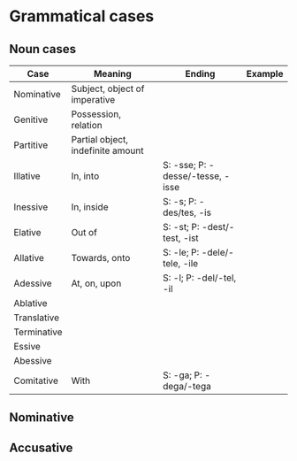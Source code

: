 # Grammatical cases

## Noun cases

| Case        | Meaning | Ending | Example |
|-------------|---------|--------|---------|
| Nominative  | Subject, object of imperative|
| Genitive    | Possession, relation|
| Partitive   | Partial object, indefinite amount|
| Illative    | In, into|S: -sse; P: -desse/-tesse, -isse|
| Inessive    | In, inside|S: -s; P: -des/tes, -is|
| Elative     | Out of  | S: -st; P: -dest/-test, -ist |
| Allative    | Towards, onto| S: -le; P: -dele/-tele, -ile |
| Adessive    | At, on, upon | S: -l; P: -del/-tel, -il |
| Ablative    |
| Translative |
| Terminative |
| Essive |
| Abessive |
| Comitative  | With          | S: -ga; P: -dega/-tega |


## Nominative

## Accusative
